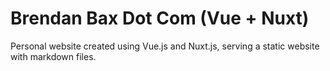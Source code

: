 # Brendan Bax Dot Com (Vue + Nuxt)

Personal website created using Vue.js and Nuxt.js, serving a static website with markdown files.